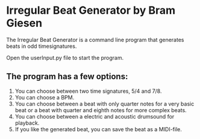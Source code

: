 
Irregular Beat Generator by Bram Giesen
===============================

The Irregular Beat Generator is a command line program that generates beats in
odd timesignatures.

Open the userInput.py file to start the program.

The program has a few options:
------------------------------------
1. You can choose between two time signatures, 5/4 and 7/8.
2. You can choose a BPM.
3. You can choose between a beat with only quarter notes for a very basic beat or a beat with
   quarter and eighth notes for more complex beats.
4. You can choose between a electric and acoustic drumsound for playback.
5. If you like the generated beat, you can save the beat as a MIDI-file.
